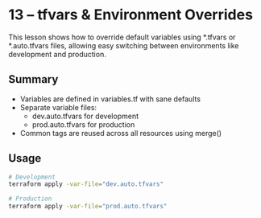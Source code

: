 # 13 – tfvars & Environment Overrides
This lesson shows how to override default variables using *.tfvars or *.auto.tfvars files, allowing easy switching between environments like development and production.

## Summary
- Variables are defined in variables.tf with sane defaults
- Separate variable files:
  - dev.auto.tfvars for development
  - prod.auto.tfvars for production
- Common tags are reused across all resources using merge()

## Usage
```bash
# Development 
terraform apply -var-file="dev.auto.tfvars"

# Production
terraform apply -var-file="prod.auto.tfvars"
```